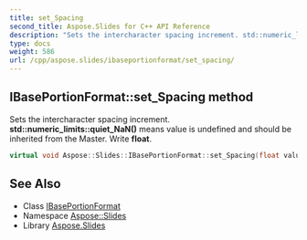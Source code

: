 ```yaml
---
title: set_Spacing
second_title: Aspose.Slides for C++ API Reference
description: "Sets the intercharacter spacing increment. std::numeric_limits<float>::quiet_NaN() means value is undefined and should be inherited from the Master. Write float."
type: docs
weight: 586
url: /cpp/aspose.slides/ibaseportionformat/set_spacing/
---
```

## IBasePortionFormat::set_Spacing method


Sets the intercharacter spacing increment. **std::numeric_limits<float>::quiet_NaN()** means value is undefined and should be inherited from the Master. Write **float**.

```cpp
virtual void Aspose::Slides::IBasePortionFormat::set_Spacing(float value)=0
```

## See Also

* Class [IBasePortionFormat](../)
* Namespace [Aspose::Slides](../../)
* Library [Aspose.Slides](../../../)
